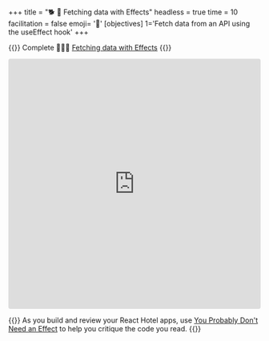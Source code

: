 +++
title = "🐕 🎳 Fetching data with Effects"
headless = true
time = 10
facilitation = false
emoji= '🧩'
[objectives]
    1='Fetch data from an API using the useEffect hook'
+++

{{<note type="narrative" title="React Learn">}}
Complete 🧑🏾‍🎓 [Fetching data with Effects](https://react.dev/reference/react/useEffect#fetching-data-with-effects)
{{</note>}}

<iframe src="https://codesandbox.io/embed/jf6id?view=Editor+%2B+Preview&module=%2Fsrc%2Findex.js"
     style="width:100%; height: 500px; border:0; border-radius: 4px; overflow:hidden;"
     title="Basic useEffect example"
     allow="accelerometer; ambient-light-sensor; camera; encrypted-media; geolocation; gyroscope; hid; microphone; midi; payment; usb; vr; xr-spatial-tracking"
     sandbox="allow-forms allow-modals allow-popups allow-presentation allow-same-origin allow-scripts"
   ></iframe>

{{<note type="tip" title="Use Effects Sparingly">}}
As you build and review your React Hotel apps, use [You Probably Don't Need an Effect](https://react.dev/learn/you-might-not-need-an-effect) to help you critique the code you read.
{{</note>}}
